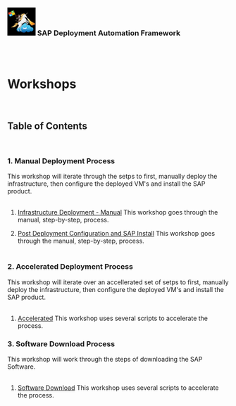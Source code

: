### <img src="../../assets/images/UnicornSAPBlack256x256.png" width="64px"> SAP Deployment Automation Framework <!-- omit in toc -->
<br/><br/>

# Workshops <!-- omit in toc -->

<br/>

## Table of Contents
<br/>

### 1.  Manual Deployment Process
  This workshop will iterate through the setps to first, manually deploy the infrastructure, then configure the deployed VM's and install the SAP  product.
  <br /><br />

  1.  [Infrastructure Deployment - Manual](manual-infrastructure-deployment/overview.md)
      This workshop goes through the manual, step-by-step, process.
      <br/>

  2.  [Post Deployment Configuration and SAP Install](manual-post-deployment-configuration/overview.md)
      This workshop goes through the manual, step-by-step, process.
      <br/><br/>

### 2. Accelerated Deployment Process
  This workshop will iterate over an accellerated set of setps to first, manually deploy the infrastructure, then configure the deployed VM's and install the SAP  product.
  <br /><br />

  1.  [Accelerated](accelerated/overview.md) This workshop uses several scripts to accelerate the process.

### 3. Software Download Process
  This workshop will work through the steps of downloading the SAP Software.
  <br /><br />

  1.  [Software Download](software-download/readme.md) This workshop uses several scripts to accelerate the process.


<br/><br/>
